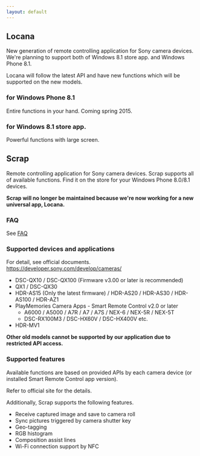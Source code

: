 ```yaml
---
layout: default
---
```


## Locana

New generation of remote controlling application for Sony camera devices. We're planning to support both of Windows 8.1 store app. and Windows Phone 8.1.

Locana will follow the latest API and have new functions which will be supported on the new models.

### for Windows Phone 8.1

Entire functions in your hand. Coming spring 2015.

### for Windows 8.1 store app.

Powerful functions with large screen.

## Scrap

Remote controlling application for Sony camera devices. Scrap supports all of available functions. Find it on the store for your Windows Phone 8.0/8.1 devices.

**Scrap will no longer be maintained because we're now working for a new universal app, Locana.**

### FAQ
See [FAQ](/faq.html)

### Supported devices and applications

For detail, see official documents. https://developer.sony.com/develop/cameras/

- DSC-QX10 / DSC-QX100 (Firmware v3.00 or later is recommended)
- QX1 / DSC-QX30
- HDR-AS15 (Only the latest firmware) / HDR-AS20 / HDR-AS30 / HDR-AS100 / HDR-AZ1
- PlayMemories Camera Apps - Smart Remote Control v2.0 or later
  + A6000 / A5000 / A7R / A7 / A7S / NEX-6 / NEX-5R / NEX-5T
  + DSC-RX100M3 / DSC-HX60V / DSC-HX400V etc.
- HDR-MV1

**Other old models cannot be supported by our application due to restricted API access.**

### Supported features

Available functions are based on provided APIs by each camera device (or installed Smart Remote Control app version).

Refer to official site for the details.

Additionally, Scrap supports the following features.

- Receive captured image and save to camera roll
- Sync pictures triggered by camera shutter key
- Geo-tagging
- RGB histogram
- Composition assist lines
- Wi-Fi connection support by NFC
